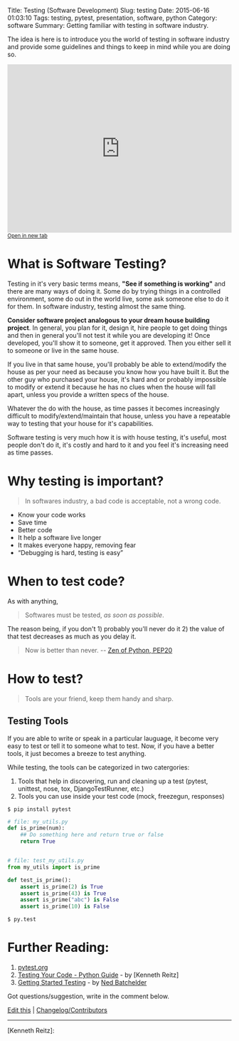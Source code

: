 Title: Testing (Software Development)
Slug: testing
Date: 2015-06-16 01:03:10
Tags: testing, pytest, presentation, software, python
Category: software
Summary: Getting familiar with testing in software industry.

The idea is here is to introduce you the world of testing in software industry and provide some guidelines and things to keep in mind while you are doing so.

<iframe src="https://docs.google.com/presentation/embed?id=1yesEE3ScAsJ3L8AkNMTvEZfOcblBkyVVu1JG0KeCG-4&amp;start=false&amp;loop=false&amp; frameborder="0" width="100%" height="378" style="border:0" allowfullscreen=true></iframe>
<a href="https://docs.google.com/presentation/d/1yesEE3ScAsJ3L8AkNMTvEZfOcblBkyVVu1JG0KeCG-4/pub" target="_blank"><small>Open in new tab</small></a>

# What is Software Testing?

Testing in it's very basic terms means, __"See if something is working"__ and there are many ways of doing it. Some do by trying things in a controlled environment, some do out in the world live, some ask someone else to do it for them. In software industry, testing almost the same thing. 

__Consider software project analogous to your dream house building project__. In general, you plan for it, design it, hire people to get doing things and then in general you'll not test it while you are developing it! Once developed, you'll show it to someone, get it approved. Then you either sell it to someone or live in the same house. 

If you live in that same house, you'll probably be able to extend/modify the house as per your need as because you know how you have built it. But the other guy who purchased your house, it's hard and or probably impossible to modify or extend it because he has no clues when the house will fall apart, unless you provide a written specs of the house.

Whatever the do with the house, as time passes it becomes increasingly difficult to modify/extend/maintain that house, unless you have a repeatable way to testing that your house for it's capabilities. 

Software testing is very much how it is with house testing, it's useful, most people don't do it, it's costly and hard to it and you feel it's increasing need as time passes. 

# Why testing is important?

> In softwares industry, a bad code is acceptable, not a wrong code.

- Know your code works
- Save time
- Better code
- It help a software live longer
- It makes everyone happy, removing fear
- “Debugging is hard, testing is easy”

# When to test code?

As with anything, 

> Softwares must be tested, *as soon as possible*.

The reason being, if you don't 1) probably you'll never do it 2) the value of that test decreases as much as you delay it.

> Now is better than never.
> -- [Zen of Python, PEP20][zen]

# How to test?

> Tools are your friend, keep them handy and sharp.

## Testing Tools

If you are able to write or speak in a particular lauguage, it become very easy to test or tell it to someone what to test. Now, if you have a better tools, it just becomes a breeze to test anything.

While testing, the tools can be categorized in two catergories:
1. Tools that help in discovering, run and cleaning up a test (pytest, unittest, nose, tox, DjangoTestRunner, etc.)
2. Tools you can use inside your test code (mock, freezegun, responses)


```shell
$ pip install pytest
```

```python
# file: my_utils.py
def is_prime(num):
    ## Do something here and return true or false
    return True


# file: test_my_utils.py
from my_utils import is_prime

def test_is_prime():
    assert is_prime(2) is True
    assert is_prime(43) is True
    assert is_prime("abc") is False
    assert is_prime(10) is False
```
```shell
$ py.test
```

# Further Reading:

1. [pytest.org][pytest]
2. [Testing Your Code - Python Guide][python-guide-testing] - by [Kenneth Reitz]
3. [Getting Started Testing] - by [Ned Batchelder]

Got questions/suggestion, write in the comment below.

[Edit this][edit-url] | [Changelog/Contributors][changelog]

---

[edit-url]: https://github.com/theskumar/blog/edit/master/content/software/testing.md
[changelog]: https://github.com/theskumar/blog/commits/master/content/software/testing.md
[pytest]: http://pytest.org
[python-guide-testing]: http://docs.python-guide.org/en/latest/writing/tests/
[zen]: https://www.python.org/dev/peps/pep-0020/
[Getting Started Testing]: http://bit.ly/pytest0
[Ned Batchelder]: http://nedbatchelder.com/site/aboutned.html
[Kenneth Reitz]: 
